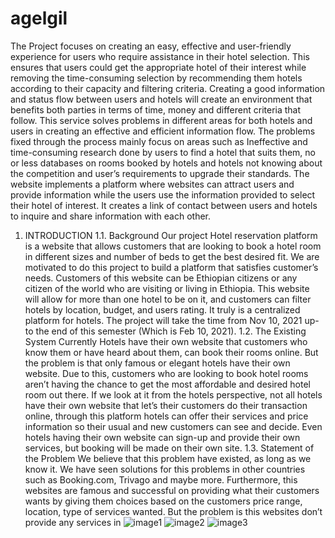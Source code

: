 # agelgil
The Project focuses on creating an easy, effective and user-friendly experience for users who require assistance in their hotel selection. This ensures that users could get the appropriate hotel of their interest while removing the time-consuming selection by recommending them hotels according to their capacity and filtering criteria. Creating a good information and status flow between users and hotels will create an environment that benefits both parties in terms of time, money and different criteria that follow. This service solves problems in different areas for both hotels and users in creating an effective and efficient information flow. The problems fixed through the process mainly focus on areas such as Ineffective and time-consuming research done by users to find a hotel that suits them, no or less databases on rooms booked by hotels and hotels not knowing about the competition and user’s requirements to upgrade their standards. The website implements a platform where websites can attract users and provide information while the users use the information provided to select their hotel of interest. It creates a link of contact between users and hotels to inquire and share information with each other.

1. INTRODUCTION 
1.1. Background Our project Hotel reservation platform is a website that allows customers that are looking to book a hotel room in different sizes and number of beds to get the best desired fit. We are motivated to do this project to build a platform that satisfies customer’s needs. Customers of this website can be Ethiopian citizens or any citizen of the world who are visiting or living in Ethiopia. This website will allow for more than one hotel to be on it, and customers can filter hotels by location, budget, and users rating. It truly is a centralized platform for hotels. The project will take the time from Nov 10, 2021 up-to the end of this semester (Which is Feb 10, 2021). 
1.2. The Existing System
Currently Hotels have their own website that customers who know them or have heard about them, can book their rooms online. But the problem is that only famous or elegant hotels have their own website. Due to this, customers who are looking to book hotel rooms aren’t having the chance to get the most affordable and desired hotel room out there. If we look at it from the hotels perspective, not all hotels have their own website that let’s their customers do their transaction online, through this platform hotels can offer their services and price information so their usual and new customers can see and decide. Even hotels having their own website can sign-up and provide their own services, but booking will be made on their own site. 1.3. Statement of the Problem We believe that this problem have existed, as long as we know it. We have seen solutions for this problems in other countries such as Booking.com, Trivago and maybe more. Furthermore, this websites are famous and successful on providing what their customers wants by giving them choices based on the customers price range, location, type of services wanted. But the problem is this websites don’t provide any services in
![image1](https://user-images.githubusercontent.com/90408697/178538904-89077ea4-064c-41b1-ad54-6278d34fe4da.jpg)
![image2](https://user-images.githubusercontent.com/90408697/178539213-3495a153-eec0-46a3-9bc6-195f00a8032e.jpg)
![image3](https://user-images.githubusercontent.com/90408697/178539234-a41af1e1-276e-49a7-b808-39d7b1a67305.jpg)
